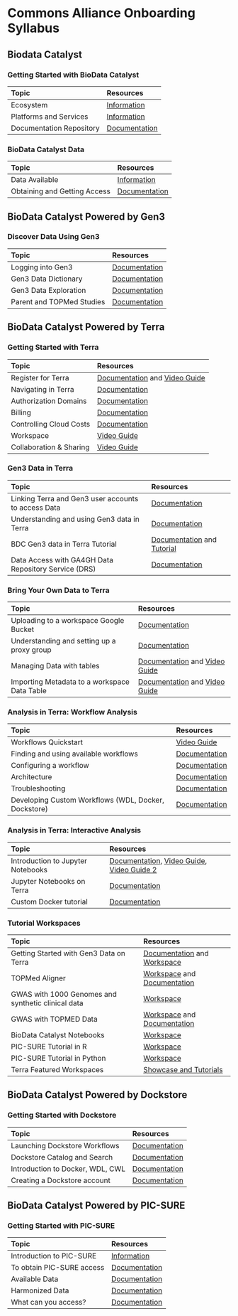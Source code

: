 # Commons Alliance Onboarding Syllabus

## Biodata Catalyst

### Getting Started with BioData Catalyst

| Topic | Resources |
| :--- | :--- |
| Ecosystem | [Information](https://biodatacatalyst.nhlbi.nih.gov/) |
| Platforms and Services | [Information](https://biodatacatalyst.nhlbi.nih.gov/resources/services/) |
| Documentation Repository | [Documentation](https://bdcatalyst.gitbook.io/biodata-catalyst-[documentation]/) |

### BioData Catalyst Data

| Topic | Resources |
| :--- | :--- |
| Data Available | [Information](https://biodatacatalyst.nhlbi.nih.gov/resources/data/) |
| Obtaining and Getting Access | [Documentation](https://bdcatalyst.gitbook.io/biodata-catalyst-[documentation]/data-access/untitled) |

## BioData Catalyst Powered by Gen3

### Discover Data Using Gen3

| Topic | Resources |
| :--- | :--- |
| Logging into Gen3 | [Documentation](https://bdcatalyst.gitbook.io/biodata-catalyst-[documentation]/explore_data/gen3-discovering-data) |
| Gen3 Data Dictionary | [Documentation](https://bdcatalyst.gitbook.io/biodata-catalyst-[documentation]/explore_data/gen3-discovering-data/dictionary) |
| Gen3 Data Exploration | [Documentation](https://bdcatalyst.gitbook.io/biodata-catalyst-[documentation]/explore_data/gen3-discovering-data/exploration) |
| Parent and TOPMed Studies | [Documentation](https://bdcatalyst.gitbook.io/biodata-catalyst-[documentation]/explore_data/gen3-discovering-data/parent-study-versus-topmed-study) |

## BioData Catalyst Powered by Terra

### Getting Started with Terra

| Topic | Resources |
| :--- | :--- |
| Register for Terra | [Documentation](https://support.terra.bio/hc/en-us/articles/360028235911-How-to-register-for-a-Terra-account) and [Video Guide](https://www.youtube.com/watch?v=3rH86vcAqK8) |
| Navigating in Terra | [Documentation](https://support.terra.bio/hc/en-us/articles/360022704371-Navigating-in-Terra) |
| Authorization Domains | [Documentation](https://support.terra.bio/hc/en-us/articles/360039415171) |
| Billing | [Documentation](https://support.terra.bio/hc/en-us/articles/360039016532) |
| Controlling Cloud Costs | [Documentation](https://support.terra.bio/hc/en-us/articles/360029748111) |
| Workspace | [Video Guide](https://www.youtube.com/watch?v=ONc1Wf7rEuw) |
| Collaboration & Sharing | [Video Guide](https://www.youtube.com/watch?v=62LNo1zqwWA) |

### Gen3 Data in Terra

| Topic | Resources |
| :--- | :--- |
| Linking Terra and Gen3 user accounts to access Data | [Documentation](https://support.terra.bio/hc/en-us/articles/360038086332) |
| Understanding and using Gen3 data in Terra | [Documentation](https://support.terra.bio/hc/en-us/articles/360038087312) |
| BDC Gen3 data in Terra Tutorial | [Documentation](https://bdcatalyst.gitbook.io/biodata-catalyst-tutorials/tutorials/terra-tutorials/getting-started-with-gen3-data-on-terra-tutorial-workspace) and [Tutorial](https://app.terra.bio/#workspaces/fc-product-demo/BioDataCatalyst-Gen3-data-on-Terra-Tutorial) |
| Data Access with GA4GH Data Repository Service \(DRS\) | [Documentation](https://support.terra.bio/hc/en-us/articles/360039330211) |

### Bring Your Own Data to Terra

| Topic | Resources |
| :--- | :--- |
| Uploading to a workspace Google Bucket | [Documentation](https://support.terra.bio/hc/en-us/articles/360024056512-Uploading-to-a-Google-bucket) |
| Understanding and setting up a proxy group | [Documentation](https://support.terra.bio/hc/en-us/articles/360031023592-Understanding-and-setting-up-a-proxy-group) |
| Managing Data with tables | [Documentation](https://support.terra.bio/hc/en-us/articles/360025758392) and [Video Guide](https://www.youtube.com/watch?v=IeLywroCNNA) |
| Importing Metadata to a workspace Data Table | [Documentation](https://support.terra.bio/hc/en-us/articles/360036954991-How-to-import-metadata-to-a-workspace-data-table) and [Video Guide](https://www.youtube.com/watch?v=2MxSlKhIrFY&list=PLh_zJaZ9uQ7P0w6bMLWgL8oDul2EiNlv6&index=6) |

### Analysis in Terra: Workflow Analysis

| Topic | Resources |
| :--- | :--- |
| Workflows Quickstart | [Video Guide](https://www.youtube.com/watch?v=HObb_J9fPc0&list=PLh_zJaZ9uQ7P0w6bMLWgL8oDul2EiNlv6&index=7) |
| Finding and using available workflows | [Documentation](https://support.terra.bio/hc/en-us/articles/360038137292) |
| Configuring a workflow | [Documentation](https://support.terra.bio/hc/en-us/articles/360026521831-Configure-a-workflow-to-process-your-data) |
| Architecture | [Documentation](https://support.terra.bio/hc/en-us/articles/360034335332-Understanding-Data-in-the-Cloud) |
| Troubleshooting | [Documentation](https://support.terra.bio/hc/en-us/articles/360027920592-Troubleshooting-Workflows-Tips-and-Tricks) |
| Developing Custom Workflows \(WDL, Docker, Dockstore\) | [Documentation](https://bdcatalyst.gitbook.io/biodata-catalyst-documentation/analyze-data/terra/batch-analysis-with-workflows/bringing-your-own-tools-developing-custom-workflows) |

### Analysis in Terra: Interactive Analysis

| Topic | Resources |
| :--- | :--- |
| Introduction to Jupyter Notebooks | [Documentation](https://bdcatalyst.gitbook.io/biodata-catalyst-documentation/analyze-data/terra/interactive-analysis-with-jupyter-notebooks#introduction-to-jupyter-notebooks), [Video Guide](https://www.youtube.com/watch?v=DbakAsk4-5c&list=PLh_zJaZ9uQ7P0w6bMLWgL8oDul2EiNlv6&index=6&t=0s), [Video Guide 2](https://www.youtube.com/watch?v=Hn5xlnHyE-4&list=PLh_zJaZ9uQ7P0w6bMLWgL8oDul2EiNlv6&index=9) |
| Jupyter Notebooks on Terra | [Documentation](https://bdcatalyst.gitbook.io/biodata-catalyst-documentation/analyze-data/terra/interactive-analysis-with-jupyter-notebooks#jupyter-notebooks-on-terra) |
| Custom Docker tutorial | [Documentation](https://support.terra.bio/hc/en-us/articles/360037143432) |

### Tutorial Workspaces

| Topic | Resources |
| :--- | :--- |
| Getting Started with Gen3 Data on Terra | [Documentation](https://bdcatalyst.gitbook.io/biodata-catalyst-tutorials/tutorials/terra-tutorials/getting-started-with-gen3-data-on-terra-tutorial-workspace) and [Workspace](https://terra.biodatacatalyst.nhlbi.nih.gov/#workspaces/fc-product-demo/BioDataCatalyst-Gen3-data-on-Terra-Tutorial) |
| TOPMed Aligner | [Workspace](https://terra.biodatacatalyst.nhlbi.nih.gov/#workspaces/biodata-catalyst/TOPMed%20Aligner%20Gen3%20Data) and [Documentation](https://bdcatalyst.gitbook.io/biodata-catalyst-tutorials/tutorials/terra-tutorials/topmed-aligner-or-how-to-import-data-from-gen3-into-terra-and-run-a-workflow-on-it) |
| GWAS with 1000 Genomes and synthetic clinical data | [Workspace](https://terra.biodatacatalyst.nhlbi.nih.gov/#workspaces/biodata-catalyst/BioData%20Catalyst%20GWAS%201000%20Genomes%20Tutorial) |
| GWAS with TOPMED Data | [Workspace](https://terra.biodatacatalyst.nhlbi.nih.gov/#workspaces/biodata-catalyst/BioData%20Catalyst%20GWAS%20blood%20pressure%20trait) and [Documentation](https://bdcatalyst.gitbook.io/biodata-catalyst-tutorials/tutorials/terra-tutorials/bdcatalyst-gwas-terra-gen3-dockstore) |
| BioData Catalyst Notebooks | [Workspace](https://app.terra.bio/#workspaces/biodata-catalyst/BioData%20Catalyst%20Collection) |
| PIC-SURE Tutorial in R | [Workspace](https://terra.biodatacatalyst.nhlbi.nih.gov/#workspaces/biodata-catalyst/BioData%20Catalyst%20PIC-SURE%20API%20R%20Examples) |
| PIC-SURE Tutorial in Python | [Workspace](https://terra.biodatacatalyst.nhlbi.nih.gov/#workspaces/biodata-catalyst/BioData%20Catalyst%20PIC-SURE%20API%20Python%20examples) |
| Terra Featured Workspaces | [Showcase and Tutorials](https://terra.biodatacatalyst.nhlbi.nih.gov/#library/showcase) |

## BioData Catalyst Powered by Dockstore

### Getting Started with Dockstore

| Topic | Resources |
| :--- | :--- |
| Launching Dockstore Workflows | [Documentation](https://bdcatalyst.gitbook.io/biodata-catalyst-documentation/analyze-data/dockstore/launch-workflows-with-biodata-catalyst) |
| Dockstore Catalog and Search | [Documentation](https://bdcatalyst.gitbook.io/biodata-catalyst-documentation/analyze-data/dockstore/discover-our-catalog) |
| Introduction to Docker, WDL, CWL | [Documentation](https://bdcatalyst.gitbook.io/biodata-catalyst-documentation/analyze-data/dockstore/intro-to-docker-wdl-cwl) |
| Creating a Dockstore account | [Documentation](https://docs.dockstore.org/en/develop/getting-started/register-on-dockstore.html) |

## BioData Catalyst Powered by PIC-SURE

### Getting Started with PIC-SURE

| Topic | Resources |
| :--- | :--- |
| Introduction to PIC-SURE | [Information](https://bdcatalyst.gitbook.io/biodata-catalyst-documentation/explore_data/pic-sure-for-biodata-catalyst-user-guide) |
| To obtain PIC-SURE access | [Documentation](https://bdcatalyst.gitbook.io/biodata-catalyst-documentation/explore_data/pic-sure-for-biodata-catalyst-user-guide/pic-sure-2nd-heading) |
| Available Data | [Documentation](https://bdcatalyst.gitbook.io/biodata-catalyst-documentation/explore_data/pic-sure-for-biodata-catalyst-user-guide/available-data) |
| Harmonized Data | [Documentation](https://bdcatalyst.gitbook.io/biodata-catalyst-documentation/explore_data/pic-sure-for-biodata-catalyst-user-guide/harmonized-data) |
| What can you access? | [Documentation](https://bdcatalyst.gitbook.io/biodata-catalyst-documentation/explore_data/pic-sure-for-biodata-catalyst-user-guide/what-can-i-access) |

